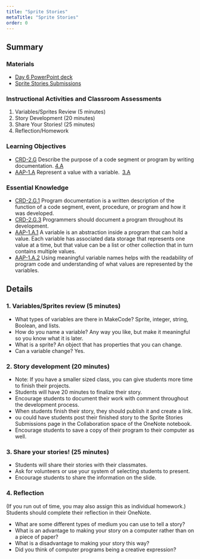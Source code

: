 ```yaml
---
title: "Sprite Stories"
metaTitle: "Sprite Stories"
order: 0
---
```


## Summary

### Materials

* [Day 6 PowerPoint deck](https://1drv.ms/w/s!AqsgsTyHBmRBkE7swOx0rn8PeZtJ?e=HPleQK)
* <a href="/unit-3/day-6/sprite-stories-submissions">Sprite Stories Submissions</a>

### Instructional Activities and Classroom Assessments

1. Variables/Sprites Review (5 minutes)
2. Story Development (20 minutes)
3. Share Your Stories! (25 minutes)
4. Reflection/Homework

### Learning Objectives

* [CRD-2.G](https://apcentral.collegeboard.org/pdf/ap-computer-science-principles-course-and-exam-description.pdf#page=45) Describe the purpose of a code segment or program by writing documentation. [4.A](https://apcentral.collegeboard.org/pdf/ap-computer-science-principles-course-and-exam-description.pdf#page=23)
* [AAP-1.A](https://apcentral.collegeboard.org/pdf/ap-computer-science-principles-course-and-exam-description.pdf?course=ap-computer-science-principles#page=70) Represent a value with a variable. [3.A](https://apcentral.collegeboard.org/pdf/ap-computer-science-principles-course-and-exam-description.pdf#page=23)

### Essential Knowledge 

* [CRD-2.G.1](https://apcentral.collegeboard.org/pdf/ap-computer-science-principles-course-and-exam-description.pdf#page=45) Program documentation is a written description of the function of a code segment, event, procedure, or program and how it was developed.
* [CRD-2.G.3](https://apcentral.collegeboard.org/pdf/ap-computer-science-principles-course-and-exam-description.pdf#page=45) Programmers should document a program throughout its development.
* [AAP-1.A.1](https://apcentral.collegeboard.org/pdf/ap-computer-science-principles-course-and-exam-description.pdf?course=ap-computer-science-principles#page=70) A variable is an abstraction inside a program that can hold a value. Each variable has associated data storage that represents one value at a time, but that value can be a list or other collection that in turn contains multiple values.
* [AAP-1.A.2](https://apcentral.collegeboard.org/pdf/ap-computer-science-principles-course-and-exam-description.pdf?course=ap-computer-science-principles#page=70) Using meaningful variable names helps with the readability of program code and understanding of what values are represented by the variables.

## Details

### 1. Variables/Sprites review (5 minutes)

* What types of variables are there in MakeCode? Sprite, integer, string, Boolean, and lists.
* How do you name a variable? Any way you like, but make it meaningful so you know what it is later.
* What is a sprite? An object that has properties that you can change.
* Can a variable change? Yes.

### 2. Story development (20 minutes)

* Note: If you have a smaller sized class, you can give students more time to finish their projects.
* Students will have 20 minutes to finalize their story.
* Encourage students to document their work with comment throughout the development process.
* When students finish their story, they should publish it and create a link.
* ou could have students post their finished story to the Sprite Stories Submissions page in the Collaboration space of the OneNote notebook.
* Encourage students to save a copy of their program to their computer as well. 

### 3. Share your stories! (25 minutes)

* Students will share their stories with their classmates.
* Ask for volunteers or use your system of selecting students to present.
* Encourage students to share the information on the slide.

### 4. Reflection

(If you run out of time, you may also assign this as individual homework.)
Students should complete their reflection in their OneNote.

* What are some different types of medium you can use to tell a story?
* What is an advantage to making your story on a computer rather than on a piece of paper?
* What is a disadvantage to making your story this way?
* Did you think of computer programs being a creative expression?